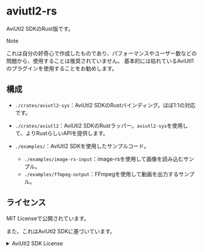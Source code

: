# aviutl2-rs

AviUtl2 SDKのRust版です。

> [!NOTE]
> これは自分の好奇心で作成したものであり、パフォーマンスやユーザー数などの問題から、使用することは推奨されていません。
> 基本的には枯れているAviUtl1のプラグインを使用することをお勧めします。

## 構成

- `./crates/aviutl2-sys`：AviUtl2 SDKのRustバインディング。ほぼ1:1の対応です。
- `./crates/aviutl2`：AviUtl2 SDKのRustラッパー。`aviutl2-sys`を使用して、よりRustらしいAPIを提供します。

- `./examples/`：AviUtl2 SDKを使用したサンプルコード。
    - `./examples/image-rs-input`：image-rsを使用して画像を読み込むサンプル。
    - `./examples/ffmpeg-output`：FFmpegを使用して動画を出力するサンプル。

## ライセンス

MIT Licenseで公開されています。

また、これはAviUtl2 SDKに基づいています。

<details>
<summary>AviUtl2 SDK License</summary>

```
---------------------------------
AviUtl ExEdit2 Plugin SDK License
---------------------------------

The MIT License

Copyright (c) 2025 Kenkun

Permission is hereby granted, free of charge, to any person obtaining a copy
of this software and associated documentation files (the "Software"), to deal
in the Software without restriction, including without limitation the rights
to use, copy, modify, merge, publish, distribute, sublicense, and/or sell
copies of the Software, and to permit persons to whom the Software is
furnished to do so, subject to the following conditions:

The above copyright notice and this permission notice shall be included in
all copies or substantial portions of the Software.

THE SOFTWARE IS PROVIDED "AS IS", WITHOUT WARRANTY OF ANY KIND, EXPRESS OR
IMPLIED, INCLUDING BUT NOT LIMITED TO THE WARRANTIES OF MERCHANTABILITY,
FITNESS FOR A PARTICULAR PURPOSE AND NONINFRINGEMENT. IN NO EVENT SHALL THE
AUTHORS OR COPYRIGHT HOLDERS BE LIABLE FOR ANY CLAIM, DAMAGES OR OTHER
LIABILITY, WHETHER IN AN ACTION OF CONTRACT, TORT OR OTHERWISE, ARISING FROM,
OUT OF OR IN CONNECTION WITH THE SOFTWARE OR THE USE OR OTHER DEALINGS IN
THE SOFTWARE.
```

</details>
